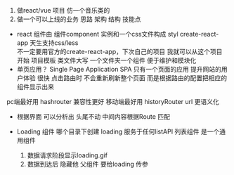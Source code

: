 1. 做react/vue 项目  仿一个音乐类的
2. 做一个可以上线的业务  思路 架构 结构  技能点

- react 组件由 组件component 实例和一个css文件构成  styl
    create-react-app  天生支持css/less  
    不一定要用官方的create-react-app，下次自己的项目 我就可以从这个项目开始  项目模板
    类文件大写 一个文件夹一个组件  便于维护和模块化
- 单页应用？  Single Page Application  SPA 
    只有一个页面的应用  提升网站的用户体验 很快
    点击路由时 不会重新刷新整个页面  而是根据路由的配置把相应的组件显示出来

pc端最好用 hashrouter  兼容性更好
移动端最好用  historyRouter url  更语义化

- 根据界面  可以分析出  头尾不动 中间内容根据Route 匹配
- Loading  组件
  哪个目录下创建
  loading 服务于任何listAPI  列表组件  是一个通用组件

  1. 数据请求阶段显示loading.gif  
  2. 数据到达后  隐藏他
  父组件  要给loading  传参  